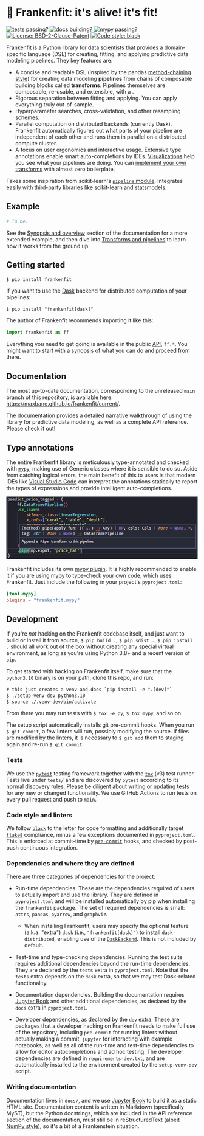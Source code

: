 # 🧟 Frankenfit: it's alive! it's fit!

<p>
<a href="https://github.com/maxbane/frankenfit/actions/workflows/pytest.yml">
  <img alt="tests passing?"
  src="https://github.com/maxbane/frankenfit/workflows/pytest/badge.svg"></a>
<a href="https://github.com/maxbane/frankenfit/actions/workflows/docs.yml">
  <img alt="docs building?"
  src="https://github.com/maxbane/frankenfit/workflows/docs/badge.svg"></a>
<a href="https://github.com/maxbane/frankenfit/actions/workflows/mypy.yml">
  <img alt="mypy passing?"
  src="https://github.com/maxbane/frankenfit/workflows/mypy/badge.svg"></a>
<a href="https://github.com/maxbane/frankenfit/blob/main/LICENSE.txt"><img
  alt="License: BSD-2-Clause-Patent"
  src="https://img.shields.io/badge/license-BSD-red"></a>
<a href="https://github.com/psf/black"><img alt="Code style: black"
  src="https://img.shields.io/badge/code%20style-black-000000.svg"></a>
</p>

Frankenfit is a Python library for data scientists that provides a domain-specific
language (DSL) for creating, fitting, and applying predictive data modeling pipelines.
They key features are:

* A concise and readable DSL (inspired by the pandas [method-chaining style](https://tomaugspurger.github.io/posts/method-chaining/)) for creating data modeling **pipelines** from chains of composable building blocks called **transforms**. Pipelines themselves are composable, re-usable, and extensible, with a .
* Rigorous separation between fitting and applying. You can apply everything truly out-of-sample.
* Hyperparameter searches, cross-validation, and other resampling schemes.
* Parallel computation on distributed backends (currently Dask). Frankenfit
  automatically figures out what parts of your pipeline are independent of each other
  and runs them in parallel on a distributed compute cluster.
* A focus on user ergonomics and interactive usage. Extensive type annotations enable
  smart auto-completions by IDEs.
  [Visualizations](https://maxbane.github.io/frankenfit/current/transforms_and_pipelines.html#visualizing-pipelines)
  help you see what your pipelines are doing. You can [implement your own
  transforms](https://maxbane.github.io/frankenfit/current/implementing_transforms.html)
  with almost zero boilerplate.

Takes some inspiration from scikit-learn's [`pipeline`
module](https://scikit-learn.org/stable/modules/classes.html#module-sklearn.pipeline).
Integrates easily with third-party libraries like scikit-learn and statsmodels.

## Example

```python
# To be.
```

See the [Synopsis and
overview](https://maxbane.github.io/frankenfit/current/synopsis.html) section of the
documentation for a more extended example, and then dive into [Transforms and
pipelines](https://maxbane.github.io/frankenfit/current/transforms_and_pipelines.html)
to learn how it works from the ground up.

## Getting started

```
$ pip install frankenfit
```

If you want to use the [Dask](https://www.dask.org) backend for distributed computation
of your pipelines:
```
$ pip install "frankenfit[dask]"
```

The author of Frankenfit recommends importing it like this:
```python
import frankenfit as ff
```

Everything you need to get going is available in the public
[API](https://maxbane.github.io/frankenfit/current/api.html), `ff.*`. You might want to
start with a [synopsis](https://maxbane.github.io/frankenfit/current/synopsis.html) of
what you can do and proceed from there.

## Documentation

The most up-to-date documentation, corresponding to the unreleased `main` branch of this
repository, is available here: https://maxbane.github.io/frankenfit/current/.

The documentation provides a detailed narrative walkthrough of using the library for
predictive data modeling, as well as a complete API reference.  Please check it out!

## Type annotations

The entire Frankenfit library is meticulously type-annotated and checked with
[`mypy`](https://mypy.readthedocs.io), making use of Generic classes where it is
sensible to do so. Aside from catching logical errors, the main benefit of this to users
is that modern IDEs like [Visual Studio Code](https://code.visualstudio.com/) can
interpret the annotations statically to report the types of expressions and provide
intelligent auto-completions.

![screenshot-vscode](docs/_static/sshot-vscode-intellisense-frankenfit-pipeline.png)

Frankenfit includes its own [mypy plugin](src/frankenfit/mypy.py). It is highly
recommended to enable it if you are using mypy to type-check your own code, which uses
Frankenfit. Just include the following in your project's `pyproject.toml`:

```toml
[tool.mypy]
plugins = "frankenfit.mypy"
```

## Development

If you're *not* hacking on the Frankenfit codebase itself, and just want to build or
install it from source, `$ pip build .`, `$ pip sdist .`, `$ pip install .` should all
work out of the box without creating any special virtual environment, as long as you're
using Python 3.8+ and a recent version of `pip`.

To get started with hacking on Frankenfit itself, make sure that the `python3.10`
binary is on your path, clone this repo, and run:

```
# this just creates a venv and does `pip install -e ".[dev]"`
$ ./setup-venv-dev python3.10
$ source ./.venv-dev/bin/activate
```

From there you may run tests with `$ tox -e py`, `$ tox mypy`, and so on.

The setup script automatically installs git pre-commit hooks. When you run `$ git
commit`, a few linters will run, possibly modifying the source. If files are modified by
the linters, it is necessary to `$ git add` them to staging again and re-run `$ git
commit`.

### Tests

We use the [`pytest`](pytest.org) testing framework together with the [`tox`](tox.wiki)
(v3) test runner. Tests live under `tests/` and are discovered by `pytest` according to
its normal discovery rules. Please be diligent about writing or updating tests for any
new or changed functionality. We use GitHub Actions to run tests on every pull request
and push to `main`.

### Code style and linters

We follow [`black`](https://github.com/psf/black) to the letter for code formatting and
additionally target [`flake8`](https://flake8.pycqa.org/) compliance, minus a few
exceptions documented in `pyproject.toml`. This is enforced at commit-time by
[`pre-commit`](pre-commit.com) hooks, and checked by post-push continuous integration.

### Dependencies and where they are defined

There are three categories of dependencies for the project:

* Run-time dependencies. These are the dependencies required of users to actually import
  and use the library. They are defined in `pyproject.toml` and will be installed
  automatically by pip when installing the `frankenfit` package. The set of required
  dependencies is small: `attrs`, `pandas`, `pyarrow`, and `graphviz`.

  * When installing Frankenfit, users may specify the optional feature (a.k.a. "extra")
    `dask` (i.e., `"frankenfit[dask]"`) to install `dask-distributed`, enabling use of
    the [`DaskBackend`](https://maxbane.github.io/frankenfit/current/backends.html).
    This is not included by default.

* Test-time and type-checking dependencies. Running the test suite requires additional
  dependencies beyond the run-time dependencies. They are declared by the `tests` extra
  in `pyproject.toml`.  Note that the `tests` extra depends on the `dask` extra, so that
  we may test Dask-related functionality.

* Documentation dependencies. Building the documentation requires [Jupyter
  Book](https://jupyterbook.org) and other additional dependencies, as declared by the
  `docs` extra in `pyproject.toml`.

* Developer dependencies, as declared by the `dev` extra. These are packages that a developer hacking on Frankenfit
  needs to make full use of the repository, including `pre-commit` for running linters
  without actually making a commit, `jupyter` for interacting with example notebooks, as
  well as all of the run-time and test-time dependencies to allow for editor
  autocompletions and ad hoc testing. The developer dependencies are defined in
  `requirements-dev.txt`, and are automatically installed to the environment created by
  the `setup-venv-dev` script.

### Writing documentation

Documentation lives in `docs/`, and we use [Jupyter Book](https://jupyterbook.org) to
build it as a static HTML site. Documentation content is written in Markdown
(specifically MyST), but the Python docstrings, which are included in the API reference
section of the documentation, must still be in reStructuredText (albeit [NumPy
style](https://www.sphinx-doc.org/en/master/usage/extensions/napoleon.html)), so it's a
bit of a Frankenstein situation.
